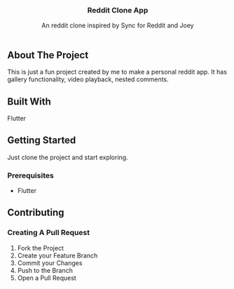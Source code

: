 <br/>
<p align="center">
  <h3 align="center">Reddit Clone App</h3>

  <p align="center">
    An reddit clone inspired by Sync for Reddit and Joey
    <br/>
    <br/>
  </p>
</p>



## About The Project

This is just a fun project created by me to make a personal reddit app. It has gallery functionality, video playback, nested comments. 

## Built With

Flutter

## Getting Started

Just clone the project and start exploring.

### Prerequisites

* Flutter

## Contributing



### Creating A Pull Request

1. Fork the Project
2. Create your Feature Branch
3. Commit your Changes
4. Push to the Branch
5. Open a Pull Request
